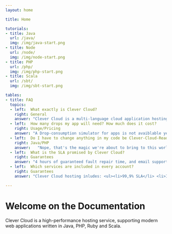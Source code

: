 ```yaml
---
layout: home

title: Home

tutorials:
- title: Java
  url: /java/
  img: /img/java-start.png
- title: Node
  url: /node/
  img: /img/node-start.png
- title: PHP
  url: /php/
  img: /img/php-start.png
- title: Scala
  url: /sbt/
  img: /img/sbt-start.png

tables:
- title: FAQ
  topics:
  - left:  What exactly is Clever Cloud?
    right: General
    answer: "Clever Cloud is a multi-language cloud application hosting platform. You don't have to manage servers anymore. You write applications in languages you want to, adding one or more services easily with only a few clicks (databases, search engines etc…).<br/> Clever Cloud is scalable and offer a pay-as-you-go payment, based on the Drops: the unit of computing energy."
  - left:  How many drops my app will need? How much does it cost?
    right: Usage/Pricing
    answer: "A Drop-consumption simulator for apps is not avaiblable yet, but it's on the roadmap.<br/>You can have an overview of how Drops consumption <a href='/pricing'> is managed here</a>.<br/>Four refill plans <a href='/billing/#buying_drops'>are available</a>."
  - left:  Do I have to change anything in my code be Clever-Cloud-Ready?
    right: Java/PHP
    answer:   "Nope, that's the magic we're about to bring to this world."
  - left:  What is the SLA promised by Clever Cloud? 
    right: Guarantees
    answer: "4 hours of guaranteed fault repair time, and email support is included for now."
  - left:  Which services are included in every account?
    right: Guarantees
    answer: "Clever Cloud hosting inludes: <ul><li>99,9% SLA</li> <li>Instant deployment and scaling</li> <li>Support (Mail, Twitter and UserGroup)</li> <li>24/7 Monitoring</li> <li> SSL 100% open and standard stacks</li><li>High-end Peering Public API</li></ul>"

---
```

# Welcome on the Documentation

Clever Cloud is a high-performance hosting service, supporting modern web applications written in Java, PHP, Ruby and Scala.

